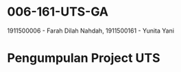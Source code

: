 # 006-161-UTS-GA
1911500006 - Farah Dilah Nahdah, 1911500161 - Yunita Yani

# Pengumpulan Project UTS
